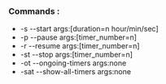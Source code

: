 ### Commands :
* -s --start args:[duration=n hour/min/sec]
* -p --pause args:[timer_number=n]
* -r --resume args:[timer_number=n]
* -st --stop args:[timer_number=n]
* -ot --ongoing-timers args:none
* -sat --show-all-timers args:none 
